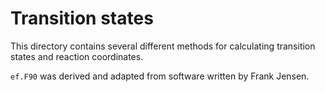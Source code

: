 # Transition states

This directory contains several different methods for calculating transition states and reaction
coordinates.

`ef.F90` was derived and adapted from software written by Frank Jensen.
